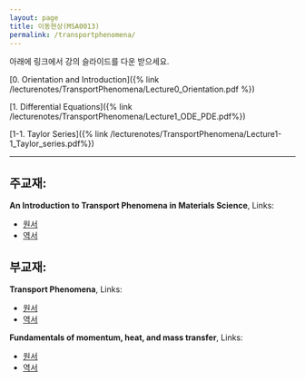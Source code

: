 ```yaml
---
layout: page
title: 이동현상(MSA0013)
permalink: /transportphenomena/
---
```




아래에 링크에서 강의 슬라이드를 다운 받으세요.

[0. Orientation and Introduction]({% link /lecturenotes/TransportPhenomena/Lecture0_Orientation.pdf %})

[1. Differential Equations]({% link /lecturenotes/TransportPhenomena/Lecture1_ODE_PDE.pdf%})

[1-1. Taylor Series]({% link /lecturenotes/TransportPhenomena/Lecture1-1_Taylor_series.pdf%})

--------------------------------
## 주교재:

**An Introduction to Transport Phenomena in Materials Science**, Links:
- [원서](https://www.amazon.com/Introduction-Transport-Phenomena-Materials-Engineering/dp/1606503553/ref=sr_1_1?ie=UTF8&qid=1515552114&sr=8-1&keywords=An+Introduction+to+Transport+Phenomena+in+Materials+Science)
- [역서](http://book.daum.net/detail/book.do?bookid=KOR9788945020574)

## 부교재:

**Transport Phenomena**, Links:
- [원서](http://book.daum.net/detail/book.do?bookid=KOR9788971292631)
- [역서](http://book.daum.net/detail/book.do?bookid=ENG6100470115397)

**Fundamentals of momentum, heat, and mass transfer**, Links:
- [원서](http://book.daum.net/detail/book.do?bookid=BOK00021710196KA)
- [역서](http://book.daum.net/detail/book.do?bookid=BOK00028678766AL)

